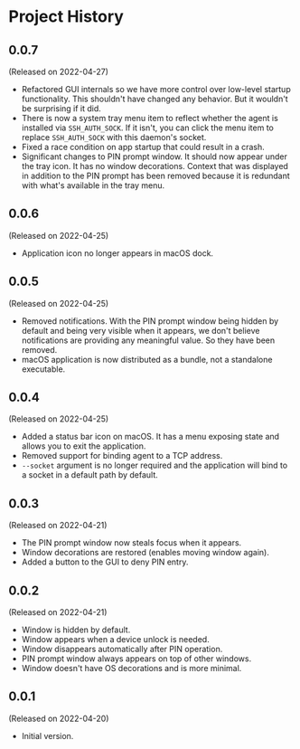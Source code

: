 # Project History

## 0.0.7

(Released on 2022-04-27)

* Refactored GUI internals so we have more control over low-level
  startup functionality. This shouldn't have changed any behavior.
  But it wouldn't be surprising if it did.
* There is now a system tray menu item to reflect whether the agent
  is installed via `SSH_AUTH_SOCK`. If it isn't, you can click the
  menu item to replace `SSH_AUTH_SOCK` with this daemon's socket.
* Fixed a race condition on app startup that could result in a crash.
* Significant changes to PIN prompt window. It should now appear
  under the tray icon. It has no window decorations. Context that
  was displayed in addition to the PIN prompt has been removed because
  it is redundant with what's available in the tray menu.

## 0.0.6

(Released on 2022-04-25)

* Application icon no longer appears in macOS dock.

## 0.0.5

(Released on 2022-04-25)

* Removed notifications. With the PIN prompt window being hidden by
  default and being very visible when it appears, we don't believe
  notifications are providing any meaningful value. So they have
  been removed.
* macOS application is now distributed as a bundle, not a standalone
  executable.

## 0.0.4

(Released on 2022-04-25)

* Added a status bar icon on macOS. It has a menu exposing state and
  allows you to exit the application.
* Removed support for binding agent to a TCP address.
* `--socket` argument is no longer required and the application will bind
  to a socket in a default path by default.

## 0.0.3

(Released on 2022-04-21)

* The PIN prompt window now steals focus when it appears.
* Window decorations are restored (enables moving window again).
* Added a button to the GUI to deny PIN entry.

## 0.0.2

(Released on 2022-04-21)

* Window is hidden by default.
* Window appears when a device unlock is needed.
* Window disappears automatically after PIN operation.
* PIN prompt window always appears on top of other windows.
* Window doesn't have OS decorations and is more minimal.

## 0.0.1

(Released on 2022-04-20)

* Initial version.
